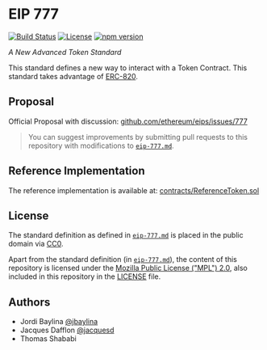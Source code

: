 # EIP 777
[![Build Status](https://travis-ci.com/jacquesd/eip777.svg?token=cJXzd5ps7JqNRyB2thtp&branch=master)](https://travis-ci.com/jacquesd/eip777)
[![License](https://img.shields.io/github/license/jacquesd/eip777.svg)](https://github.com/jacquesd/eip777/blob/master/LICENSE)
[![npm version](https://badge.fury.io/js/eip777.svg)](https://www.npmjs.com/package/eip777)

*A New Advanced Token Standard*

This standard defines a new way to interact with a Token Contract. This standard takes advantage of [ERC-820](https://github.com/ethereum/EIPs/issues/820).

## Proposal
Official Proposal with discussion: [github.com/ethereum/eips/issues/777](https://github.com/ethereum/eips/issues/777)

> You can suggest improvements by submitting pull requests to this repository with
modifications to [`eip-777.md`](eip-777.md).

## Reference Implementation
The reference implementation is available at: [contracts/ReferenceToken.sol](contracts/ReferenceToken.sol)

## License
The standard definition as defined in [`eip-777.md`](eip-777.md) is placed in the public domain via [CC0](https://creativecommons.org/publicdomain/zero/1.0/).

Apart from the standard definition (in [`eip-777.md`](eip-777.md)), the content of this repository is licensed under the [Mozilla Public License ("MPL") 2.0](http://mozilla.org/MPL/2.0/), also included in this repository in the [LICENSE](LICENSE) file.

## Authors
 - Jordi Baylina [@jbaylina](https://github.com/jbaylina)
 - Jacques Dafflon [@jacquesd](https://github.com/jacquesd)
 - Thomas Shababi
